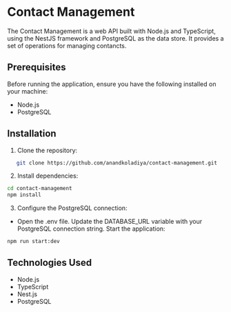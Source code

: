 
# Contact Management

The Contact Management is a web API built with Node.js and TypeScript, using the NestJS framework and PostgreSQL as the data store. It provides a set of operations for managing contancts.




##  Prerequisites

Before running the application, ensure you have the following installed on your machine:



- Node.js
- PostgreSQL

## Installation

1. Clone the repository:


```bash
   git clone https://github.com/anandkoladiya/contact-management.git
```

2.  Install dependencies:

```bash
cd contact-management
npm install
```

3. Configure the PostgreSQL connection:

* Open the .env file.
Update the DATABASE_URL variable with your PostgreSQL connection string.
Start the application:

```bash
npm run start:dev
```

## Technologies Used


* Node.js
* TypeScript
* Nest.js
* PostgreSQL
